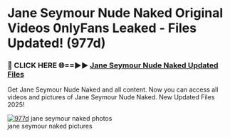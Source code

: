 # Jane Seymour Nude Naked Original Videos 0nlyFans Leaked - Files Updated! (977d)

<h3>🔴 CLICK HERE 🌐==►► <a href="https://tinyurl.com/up5wt9bj" rel="nofollow">Jane Seymour Nude Naked Updated Files</a></h3>

Get Jane Seymour Nude Naked and all content. Now you can access all videos and pictures of Jane Seymour Nude Naked. New Updated Files 2025!

[![977d](https://i.imgur.com/ABiUzMV.gif)](https://tinyurl.com/up5wt9bj)
jane seymour naked photos<br>
jane seymour naked pictures